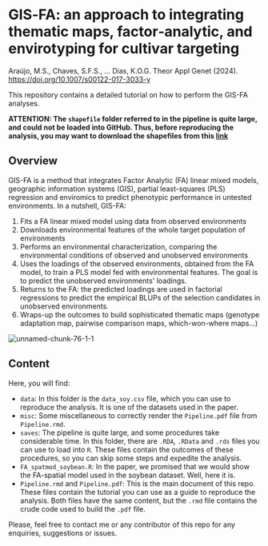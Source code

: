 # GIS‑FA: an approach to integrating thematic maps, factor‑analytic, and envirotyping for cultivar targeting

Araújo, M.S., Chaves, S.F.S., ... Dias, K.O.G. Theor Appl Genet (2024). [https://doi.org/10.1007/s00122-017-3033-y
](https://doi.org/10.1007/s00122-024-04579-z)

This repository contains a detailed tutorial on how to perform the GIS-FA analyses.

**ATTENTION: The `shapefile` folder referred to in the pipeline is quite large, and could not be loaded into GitHub. Thus, before reproducing the analysis, you may want to download the shapefiles from this [link](https://drive.google.com/drive/u/1/folders/1dshP1ZI1pWBNJMa4foX_nGwb-nQub__d)**

## Overview

GIS-FA is a method that integrates Factor Analytic (FA) linear mixed models, geographic information systems (GIS), partial least-squares (PLS) regression and enviromics to predict phenotypic performance in untested environments. In a nutshell, GIS-FA:

1. Fits a FA linear mixed model using data from observed environments
2. Downloads environmental features of the whole target population of environments
3. Performs an environmental characterization, comparing the environmental conditions of observed and unobserved environments
4. Uses the loadings of the observed environments, obtained from the FA model, to train a PLS model fed with environmental features. The goal is to predict the unobserved environments' loadings.
5. Returns to the FA: the predicted loadings are used in factorial regressions to predict the empirical BLUPs of the selection candidates in unobserved environments.
6. Wraps-up the outcomes to build sophisticated thematic maps (genotype adaptation map, pairwise comparison maps, which-won-where maps...)

![unnamed-chunk-76-1-1](https://github.com/Kaio-Olimpio/GIS-FA/assets/101746579/6bc2ecbe-163c-4728-ab49-0150338d47ab)

## Content

Here, you will find: 

- `data`: In this folder is the `data_soy.csv` file, which you can use to reproduce the analysis. It is one of the datasets used in the paper.
- `misc`: Some miscellaneous to correctly render the `Pipeline.pdf` file from `Pipeline.rmd`. 
- `saves`: The pipeline is quite large, and some procedures take considerable time. In this folder, there are `.RDA`, `.RData` and `.rds` files you can use to load into `R`. These files contain the outcomes of these procedures, so you can skip some steps and expedite the analysis.
- `FA_spatmod_soybean.R`: In the paper, we promised that we would show the FA-spatial model used in the soybean dataset. Well, here it is.
- `Pipeline.rmd` and `Pipeline.pdf`: This is the main document of this repo. These files contain the tutorial you can use as a guide to reproduce the analysis. Both files have the same content, but the `.rmd` file contains the crude code used to build the `.pdf` file. 

Please, feel free to contact me or any contributor of this repo for any enquiries, suggestions or issues. 


